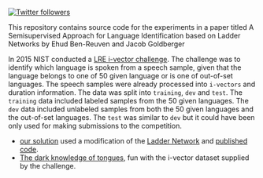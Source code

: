 <a target="_blank" href="http://twitter.com/udibr"><img alt='Twitter followers' src="https://img.shields.io/twitter/follow/udibr.svg?style=social"></a>

This repository contains source code for the experiments in a paper titled A Semisupervised Approach for Language Identification based on Ladder Networks by Ehud Ben-Reuven and Jacob Goldberger

In 2015 NIST conducted a [LRE i-vector challenge](https://ivectorchallenge.nist.gov/evaluations/2).
The challenge was to identify which language is spoken from a speech sample, given that the language belongs 
to one of 50 given language or is one of out-of-set languages.
The speech samples were already processed into `i-vectors` and duration information.
The data was split into `training`, `dev` and `test`.
The `training` data included labeled samples from the 50 given languages.
The `dev` data included unlabeled samples from both the 50 given languages and the out-of-set languages.
The `test` was similar to `dev` but it could have been only used for making submissions to the competition.

* [our solution](./A%20Semisupervised%20Approach%20for%20Language%20Identification%20based%20on%20Ladder%20Networks.ipynb) used a modification of the [Ladder Network](http://arxiv.org/abs/1507.02672) and [published code](https://github.com/CuriousAI/ladder).
* [The dark knowledge of tongues](./The%20dark%20knowledge%20of%20tongues.ipynb), fun with the i-vector dataset supplied by the challenge.